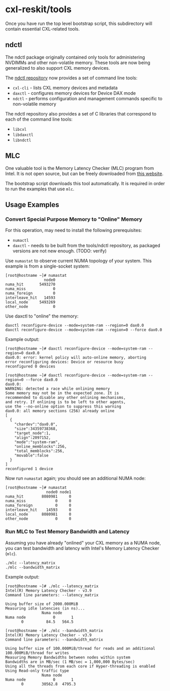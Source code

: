 # cxl-reskit/tools

Once you have run the top level bootstrap script, this subdirectory will contain essential CXL-related tools.

## ndctl

The ndctl package originally contained only tools for administering NVDIMMs and other non-volatile memory.
These tools are now being generalized to also support CXL memory devices.

The [ndctl repository](https://github.com/pmem/ndctl/) now provides a set of command line tools:

- `cxl-cli` - lists CXL memory devices and metadata
- `daxctl` - configures memory devices for Device DAX mode
- `ndctl` - performs configuration and management commands specific to non-volatile memory

The ndctl repository also provides a set of C libraries that correspond to each of the command line tools:

- `libcxl`
- `libdaxctl`
- `libndctl`

## MLC

One valuable tool is the Memory Latency Checker (MLC) program from Intel. It is not
open source, but can be freely downloaded from [this website](https://www.intel.com/content/www/us/en/developer/articles/tool/intelr-memory-latency-checker.html).

The bootstrap script downloads this tool automatically. It is required in order to run the examples that use `mlc`.

## Usage Examples

### Convert Special Purpose Memory to "Online" Memory

For this operation, may need to install the following prerequisites:

- `numactl`
- `daxctl` - needs to be built from the tools/ndctl repository, as packaged versions are not new enough. (TODO: verify)

Use `numastat` to observe current NUMA topology of your system. This example is from a single-socket system:

```text
[root@hostname ~]# numastat
                 node0
numa_hit       5493270
numa_miss            0
numa_foreign         0
interleave_hit   14593
local_node     5493269
other_node           0
```

Use daxctl to "online" the memory:

```shell
daxctl reconfigure-device --mode=system-ram --region=0 dax0.0
daxctl reconfigure-device --mode=system-ram --region=0 --force dax0.0
```

Example output:

```text
[root@hostname ~]# daxctl reconfigure-device --mode=system-ram --region=0 dax0.0
dax0.0: error: kernel policy will auto-online memory, aborting
error reconfiguring devices: Device or resource busy
reconfigured 0 devices

[root@hostname ~]# daxctl reconfigure-device --mode=system-ram --region=0 --force dax0.0
dax0.0:
WARNING: detected a race while onlining memory
Some memory may not be in the expected zone. It is
recommended to disable any other onlining mechanisms,
and retry. If onlining is to be left to other agents,
use the --no-online option to suppress this warning
dax0.0: all memory sections (256) already online
[
  {
    "chardev":"dax0.0",
    "size":34359738368,
    "target_node":1,
    "align":2097152,
    "mode":"system-ram",
    "online_memblocks":256,
    "total_memblocks":256,
    "movable":false
  }
]
reconfigured 1 device
```

Now run `numastat` again; you should see an additional NUMA node:

```text
[root@hostname ~]# numastat
                  node0 node1
numa_hit        8080981     0
numa_miss             0     0
numa_foreign          0     0
interleave_hit    14593     0
local_node      8080981     0
other_node            0     0
```

### Run MLC to Test Memory Bandwidth and Latency

Assuming you have already "onlined" your CXL memory as a NUMA node, you can test bandwidth and latency with Intel's Memory Latency Checker (`mlc`).

```shell
./mlc --latency_matrix
./mlc --bandwidth_matrix
```

Example output:

```text
[root@hostname ~]# ./mlc --latency_matrix
Intel(R) Memory Latency Checker - v3.9
Command line parameters: --latency_matrix

Using buffer size of 2000.000MiB
Measuring idle latencies (in ns)...
                Numa node
Numa node            0       1
       0          84.5   564.5

[root@hostname ~]# ./mlc --bandwidth_matrix
Intel(R) Memory Latency Checker - v3.9
Command line parameters: --bandwidth_matrix

Using buffer size of 100.000MiB/thread for reads and an additional 100.000MiB/thread for writes
Measuring Memory Bandwidths between nodes within system
Bandwidths are in MB/sec (1 MB/sec = 1,000,000 Bytes/sec)
Using all the threads from each core if Hyper-threading is enabled
Using Read-only traffic type
                Numa node
Numa node            0       1
       0        30562.8  4795.3
```
